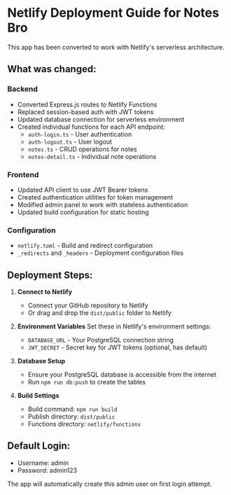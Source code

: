 # Netlify Deployment Guide for Notes Bro

This app has been converted to work with Netlify's serverless architecture.

## What was changed:

### Backend
- Converted Express.js routes to Netlify Functions
- Replaced session-based auth with JWT tokens
- Updated database connection for serverless environment
- Created individual functions for each API endpoint:
  - `auth-login.ts` - User authentication
  - `auth-logout.ts` - User logout
  - `notes.ts` - CRUD operations for notes
  - `notes-detail.ts` - Individual note operations

### Frontend
- Updated API client to use JWT Bearer tokens
- Created authentication utilities for token management
- Modified admin panel to work with stateless authentication
- Updated build configuration for static hosting

### Configuration
- `netlify.toml` - Build and redirect configuration
- `_redirects` and `_headers` - Deployment configuration files

## Deployment Steps:

1. **Connect to Netlify**
   - Connect your GitHub repository to Netlify
   - Or drag and drop the `dist/public` folder to Netlify

2. **Environment Variables**
   Set these in Netlify's environment settings:
   - `DATABASE_URL` - Your PostgreSQL connection string
   - `JWT_SECRET` - Secret key for JWT tokens (optional, has default)

3. **Database Setup**
   - Ensure your PostgreSQL database is accessible from the internet
   - Run `npm run db:push` to create the tables

4. **Build Settings**
   - Build command: `npm run build`
   - Publish directory: `dist/public`
   - Functions directory: `netlify/functions`

## Default Login:
- Username: admin
- Password: admin123

The app will automatically create this admin user on first login attempt.